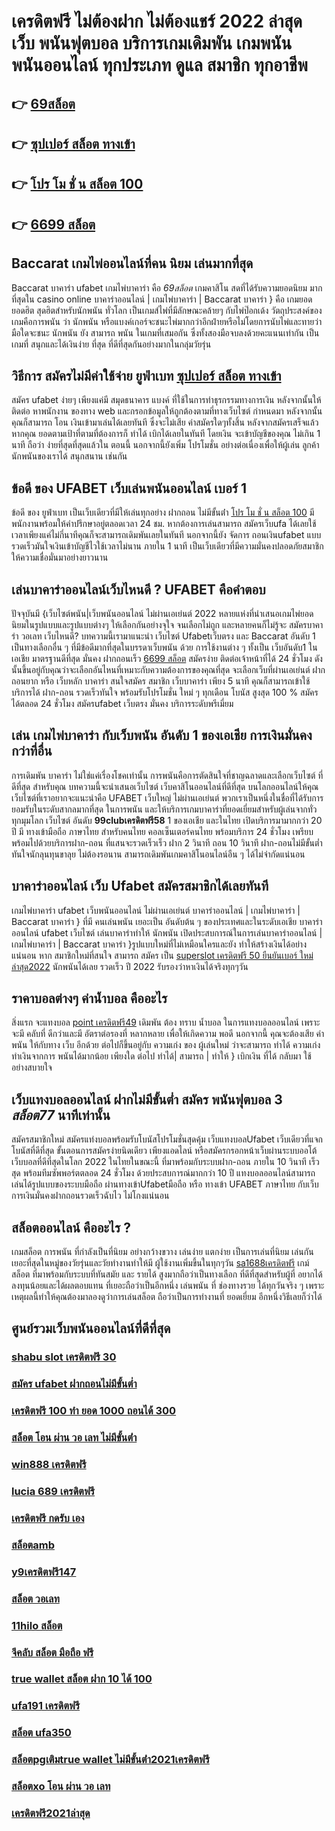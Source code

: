 # เครดิตฟรี ไม่ต้องฝาก ไม่ต้องแชร์ 2022 ล่าสุด เว็บ  พนันฟุตบอล บริการเกมเดิมพัน เกมพนัน พนันออนไลน์ ทุกประเภท ดูแล  สมาชิก ทุกอาชีพ

## 👉 [69สล็อต](https://mabet.net/20-free-100/)
## 👉 [ซุปเปอร์ สล็อต ทางเข้า](https://mabet.net/credit-free-50/)
## 👉 [โปร โม ชั่ น สล็อต 100](https://mabet.net/)
## 👉 [6699 สล็อต](https://mabet.net/pg-slot-credit-free/)

##  Baccarat  เกมไพ่ออนไลน์ที่คน นิยม เล่นมากที่สุด

 Baccarat บาคาร่า  ufabet   เกมไพ่บาคาร่า  คือ *69สล็อต* เกมคาสิโน สดที่ได้รับความยอดนิยม มากที่สุดใน casino online  บาคาร่าออนไลน์ | เกมไพ่บาคาร่า | Baccarat บาคาร่า } คือ เกมยอด ยอดฮิต สุดฮิตสำหรับนักพนัน ทั่วโลก เป็นเกมส์ไพ่ที่มีลักษณะคล้ายๆ กับไพ่ป๊อกเด้ง วัตถุประสงค์ของเกมคือการพนัน ว่า นักพนัน หรือแบงค์เกอร์จะชนะไพ่มากกว่าอีกฝ่ายหรือไม่โดยการนับไพ่และทายว่ามือใดจะชนะ  นักพนัน ยัง สามารถ พนัน ในเกมที่เสมอกัน ซึ่งทั้งสองมือจบลงด้วยคะแนนเท่ากัน เป็นเกมที่  สนุกและได้เงินง่าย ที่สุด ที่ดีที่สุดกันอย่างมากในกลุ่มวัยรุ่น


## วิธีการ สมัครไม่มีค่าใช้จ่าย ยูฟ่าเบท [ซุปเปอร์ สล็อต ทางเข้า](https://mabet.net/)  

สมัคร ufabet  ง่ายๆ  เพียงแค่มี  สมุดธนาคาร  แบงค์ ที่ใช้ในการทำธุรกรรมทางการเงิน หลังจากนั้นให้ติดต่อ หาพนักงาน ของทาง  web  และกรอกข้อมูลให้ถูกต้องตามที่ทางเว็บไซต์ กำหนดมา หลังจากนั้นคุณก็สามารถ โอน เงินเข้ามาเล่นได้เลยทันที ซึ่งจะไม่เสีย ค่าสมัครใดๆทั้งสิ้น หลังจากสมัครเสร็จแล้วหากคุณ ยอดตามเป้าที่ตามที่ต้องการก็ ทำได้  เบิกได้เลยในทันที โดยเงิน จะเข้าบัญชีของคุณ  ไม่เกิน  1 นาที ถือว่า ง่ายที่สุดที่สุดแล้วใน ตอนนี้  นอกจากนี้ยังเพิ่ม โปรโมชั่น  อย่างต่อเนื่องเพื่อให้ผู้เล่น ลูกค้า นักพนันของเราได้ สนุกสนาน เช่นกัน

## ข้อดี ของ UFABET  เว็บเล่นพนันออนไลน์ เบอร์ 1

ข้อดี ของ ยูฟ่าเบท เป็นเว็บเดียวที่มีให้เล่นทุกอย่าง ฝากถอน ไม่มีขั้นต่ํา  [โปร โม ชั่ น สล็อต 100](https://mabet.net/pg-slot-credit-free/) มีพนักงานพร้อมให้คำปรึกษาอยู่ตลอดเวลา 24 ชม. หากต้องการเล่นสามารถ  สมัครเว็บufa ได้เลยใช้เวลาเพียงแค่ไม่กี่นาทีคุณก็จะสามารถเดิมพันเลยในทันที นอกจากนี้ยัง จัดการ ถอนเงินufabet  แบบรวดเร็วมันใจเงินเข้าบัญชีไวใช้เวลาไม่นาน ภายใน 1 นาที เป็นเว็บเดียวที่มีความมั่นคงปลอดภัยสมาชิกให้ความเชื่อมั่นมาอย่างยาวนาน


## เล่นบาคาร่าออนไลน์เว็บไหนดี ? UFABET คือคำตอบ

ปัจจุบันมี {เว็บไซต์พนัน|เว็บพนันออนไลน์ ไม่ผ่านเอเย่นต์ 2022  หลายแห่งที่นำเสนอเกมไพ่ยอดนิยมในรูปแบบและรูปแบบต่างๆ ให้เลือกกันอย่างจุใจ จนเลือกไม่ถูก และหลายคนก็ไม่รู้จะ  สมัครบาคาร่า วอเลท เว็บไหนดี? บทความนี้เรามาแนะนำ เว็บไซต์ Ufabetเว็บตรง  และ Baccarat อันดับ 1 เป็นทางเลือกอื่น ๆ ที่มีข้อดีมากที่สุดในบรรดาเว็บพนัน ด้วย  การใช้งานต่าง ๆ  ทั้งเป็น  เว็บอันดับ1   ในเอเชีย มาตรฐานดีที่สุด มั่นคง ฝากถอนเร็ว  [6699 สล็อต](https://mabet.net/credit-free-100/) สมัครง่าย ติดต่อเจ้าหน้าที่ได้ 24 ชั่วโมง  ดังนั้นขึ้นอยู่กับคุณว่าจะเลือกอันไหนที่เหมาะกับความต้องการของคุณที่สุด จะเลือกเว็บที่ผ่านเอเย่นต์ ฝากถอนยาก หรือ เว็บหลัก บาคาร่า สนใจสมัคร สมาชิก เว็บบาคาร่า  เพียง 5 นาที คุณก็สามารถเข้าใช้ บริการได้ ฝาก-ถอน รวดเร็วทันใจ พร้อมรับโปรโมชั่น ใหม่ ๆ ทุกเดือน โบนัส สูงสุด 100 % สมัคร ได้ตลอด 24 ชั่วโมง   สมัครufabet เว็บตรง มั่นคง  บริการระดับพรีเมี่ยม 

## เล่น เกมไพ่บาคาร่า กับเว็บพนัน อันดับ 1 ของเอเชีย การเงินมั่นคงกว่าที่อื่น

 การเดิมพัน  บาคาร่า ไม่ใช่แค่เรื่องโชคเท่านั้น การพนันคือการตัดสินใจที่ชาญฉลาดและเลือกเว็บไซต์ ที่ดีที่สุด  สำหรับคุณ บทความนี้จะนำเสนอเว็บไซต์  เว็บคาสิโนออนไลน์ที่ดีที่สุด  บนโลกออนไลน์ให้คุณ เว็บไซต์ที่เราอยากจะแนะนำคือ UFABET   เว็บใหญ่ ไม่ผ่านเอเย่นต์ พวกเราเป็นหนึ่งในชื่อที่ได้รับการยอมรับในระดับสากลมากที่สุด ในการพนัน และให้บริการเกมบาคาร่าที่ยอดเยี่ยมสำหรับผู้เล่นจากทั่วทุกมุมโลก เว็บไซต์ อันดับ **99clubเครดิตฟรี58** 1 ของเอเชีย และในไทย เปิดบริการมามากกว่า 20 ปี มี ทางเข้ามือถือ ภาษาไทย สำหรับคนไทย คอลเซ็นเตอร์คนไทย พร้อมบริการ 24 ชั่วโมง  เพรียบพร้อมไปด้วยบริการฝาก-ถอน ที่แสนจะรวดเร็วเร็ว ฝาก 2 วินาที ถอน 10 วินาที ฝาก-ถอนไม่มีขั้นต่ำ ทันใจนักลุนทุนขาลุย ไม่ต้องรอนาน สามารถเดิมพันเกมคาสิโนอนไลน์อืน ๆ ได้ไม่จำกัดแน่นอน


## บาคาร่าออนไลน์   เว็บ Ufabet  สมัครสมาชิกได้เลยทันที

 เกมไพ่บาคาร่า  ufabet  เว็บพนันออนไลน์ ไม่ผ่านเอเย่นต์  บาคาร่าออนไลน์ | เกมไพ่บาคาร่า | Baccarat บาคาร่า } ที่มี คนเล่นพนัน เยอะเป็น อันดับต้น ๆ ของประเทศและในระดับเอเชีย บาคาร่าออนไลน์ ufabet   เว็บไซต์ เล่นบาคาร่าทำให้ นักพนัน เปิดประสบการณ์ในการเล่นบาคาร่าออนไลน์ | เกมไพ่บาคาร่า | Baccarat บาคาร่า }รูปแบบใหม่ที่ไม่เหมือนใครและยัง   ทำให้สร้างเงินได้อย่างแน่นอน หาก สมาชิกใหม่ที่สนใจ สามารถ สมัคร  เป็น [superslot เครดิตฟรี 50 ยืนยันเบอร์ ใหม่ล่าสุด2022](https://mabet.net/credit-free-new/) นักพนันได้เลย รวดเร็ว   ปี 2022 รับรองว่าหาเงินได้จริงทุกๆวัน


## ราคาบอลต่างๆ ค่าน้ำบอล คืออะไร

 สิ่งแรก จะแทงบอล [point เครดิตฟรี49](https://member.mabet.net/?action=login) เดิมพัน  ต้อง  ทราบ  น้ำบอล  ในการแทงบอลออนไลน์  เพราะจะมี คลับที่ ดีกว่าและมี อัตราต่อรองที่ หลากหลาย เพื่อให้เกิดความ พอดี นอกจากนี้  คุณจะต้องเสีย  ค่าพนัน  ให้กับทาง  เว็บ  อีกด้วย ต่อไปก็ขึ้นอยู่กับ ความเก่ง  ของ ผู้เล่นใหม่  ว่าจะสามารถ ทำได้ ความเก่ง ทำเงินจากการ  พนันได้มากน้อย เพียงใด  ต่อไป  ทำได้| สามารถ | ทำให้ }  เบิกเงิน  ที่ได้   กลับมา  ใช้อย่างสบายใจ

## เว็บแทงบอลออนไลน์ ฝากไม่มีขั้นต่ำ สมัคร พนันฟุตบอล  3 ***สล็อต77*** นาทีเท่านั้น

สมัครสมาชิกใหม่ สมัครแท่งบอลพร้อมรับโบนัสโปรโมชั่นสุดคุ้ม เว็บแทงบอลUfabet เว็บเดียวที่แจกโบนัสที่ดีที่สุด ขั้นตอนการสมัครง่ายนิดเดียว เพียงแอดไลน์ หรือสมัครกรอกหน้าเว็บผ่านระบบออโต้ เว็บบอลที่ดีที่สุดในโลก 2022 ในไทยในขณะนี้ ที่มาพร้อมกับระบบฝาก-ถอน ภายใน 10 วินาที เร็วสุด พร้อมทีมซัพพอร์ตตลอด 24 ชั่วโมง ด้วยประสบการณ์มากกว่า 10 ปี แทงบอลออนไลน์สามารถเล่นได้รูปแบบของระบบมือถือ ผ่านทางเข้าUfabetมือถือ หรือ  ทางเข้า UFABET ภาษาไทย กับเว็บการเงินมั่นคงฝากถอนรวดเร็วฉับไว ไม่โกงแน่นอน


## สล็อตออนไลน์  คืออะไร ?

 เกมสล็อต  การพนัน ที่กำลังเป็นที่นิยม อย่างกว้างขวาง  เล่นง่าย แตกง่าย  เป็นการเล่นที่นิยม เล่นกัน เยอะที่สุดในหมู่ของวัยรุ่นและวัยทำงานทำให้มี ผู้ใช้งานเพิ่มขึ้นในทุกๆวัน [sa1688เครดิตฟรี](https://member.mabet.net/?action=login)  เกม์สล็อต ที่มาพร้อมกับระบบที่ทันสมัย และ รายได้ สูงมากถือว่าเป็นทางเลือก ที่ดีที่สุดสำหรับผู้ที่ อยากได้ ลงทุนน้อยและได้ผลตอบแทน ที่เยอะถือว่าเป็นอีกหนึ่ง เล่นพนัน ที่ ช่องทางรวย ได้ทุกวันจริง ๆ เพราะเหตุผลนี้ทำให้คุณต้องมาลองดูว่าการเล่นสล็อต ถือว่าเป็นการทำงานที่ ยอดเยี่ยม อีกหนึ่งวิธีเลยก็ว่าได้


## ศูนย์รวมเว็บพนันออนไลน์ที่ดีที่สุด

### [shabu slot เครดิตฟรี 30](https://atom.io/themes/สล็อตเว็บแม่%20MABET.net%20เครดิตฟรี50ไม่ต้องฝากไม่ต้องแชร์%20แค่สมัคร%20008%20สล็อต%20สล็อตแตกหนัก%2020รับ100)
### [สมัคร ufabet ฝากถอนไม่มีขั้นต่ำ](https://atom.io/themes/สล็อตเว็บแม่%20MABET.net%20เครดิตฟรี%2050%20บาท%20ไม่ต้องฝาก%20008%20สล็อต%20สล็อตแตกหนัก%2020รับ100)
### [เครดิตฟรี 100 ทํา ยอด 1000 ถอนได้ 300](https://atom.io/themes/สล็อตเว็บแม่%20MABET.net%20เว็บ%20เครดิตฟรี%20ยืนยันเบอร์ล่าสุด%20008%20สล็อต%20สล็อตแตกหนัก%2020รับ100)
### [สล็อต โอน ผ่าน วอ เลท ไม่มีขั้นต่ํา](https://atom.io/themes/สล็อตเว็บแม่%20MABET.net%20pxj.com%20เครดิตฟรี%2058%20008%20สล็อต%20สล็อตแตกหนัก%2020รับ100)
### [win888 เครดิตฟรี](https://atom.io/themes/สล็อตเว็บแม่%20MABET.net%20สล็อต%20ufa350%20008%20สล็อต%20สล็อตแตกหนัก%2020รับ100)
### [lucia 689 เครดิตฟรี](https://atom.io/themes/สล็อตเว็บแม่%20MABET.net%20เครดิตฟรี%20แค่สมัคร%20รับเลย%2050%20008%20สล็อต%20สล็อตแตกหนัก%2020รับ100)
### [เครดิตฟรี กดรับ เอง](https://atom.io/themes/สล็อตเว็บแม่%20MABET.net%20superslot%20เครดิตฟรี50%20ยืนยันotp%20008%20สล็อต%20สล็อตแตกหนัก%2020รับ100)
### [สล็อตamb](https://atom.io/themes/สล็อตเว็บแม่%20MABET.net%20y9%20สล็อต%20008%20สล็อต%20สล็อตแตกหนัก%2020รับ100)
### [y9เครดิตฟรี147](https://atom.io/themes/สล็อตเว็บแม่%20MABET.net%20wow%20slot%20เครดิตฟรี%20ไม่ต้องแชร์%20008%20สล็อต%20สล็อตแตกหนัก%2020รับ100)
### [สล็อต วอเลท](https://atom.io/themes/สล็อตเว็บแม่%20MABET.net%20เว็บตรง%20สล็อต%202021%20008%20สล็อต%20สล็อตแตกหนัก%2020รับ100)
### [11hilo สล็อต](https://atom.io/themes/สล็อตเว็บแม่%20MABET.net%20สล็อต%20เว็บตรง%20แตกง่าย%20008%20สล็อต%20สล็อตแตกหนัก%2020รับ100)
### [จีคลับ สล็อต มือถือ ฟรี](https://atom.io/themes/สล็อตเว็บแม่%20MABET.net%20โหลด%20app%20เครดิตฟรี%20008%20สล็อต%20สล็อตแตกหนัก%2020รับ100)
### [true wallet สล็อต ฝาก 10 ได้ 100](https://atom.io/themes/สล็อตเว็บแม่%20MABET.net%20สล็อต35%20008%20สล็อต%20สล็อตแตกหนัก%2020รับ100)
### [ufa191 เครดิตฟรี](https://atom.io/themes/สล็อตเว็บแม่%20MABET.net%20mgm99winสล็อต%20008%20สล็อต%20สล็อตแตกหนัก%2020รับ100)
### [สล็อต ufa350](https://atom.io/themes/สล็อตเว็บแม่%20MABET.net%20สล็อต%20ฝาก%20ถอน%20ออโต้%20008%20สล็อต%20สล็อตแตกหนัก%2020รับ100)
### [สล็อตpgเติมtrue wallet ไม่มีขั้นต่ํา2021เครดิตฟรี](https://atom.io/themes/สล็อตเว็บแม่%20MABET.net%20slotpgเครดิตฟรี%20008%20สล็อต%20สล็อตแตกหนัก%2020รับ100)
### [สล็อตxo โอน ผ่าน วอ เลท](https://atom.io/themes/สล็อตเว็บแม่%20MABET.net%20สล็อตpgวอเลท%20008%20สล็อต%20สล็อตแตกหนัก%2020รับ100)
### [เครดิตฟรี2021ล่าสุด](https://atom.io/themes/สล็อตเว็บแม่%20MABET.net%20สมัคร%20ufabet%20เว็บไหนดี%20008%20สล็อต%20สล็อตแตกหนัก%2020รับ100)